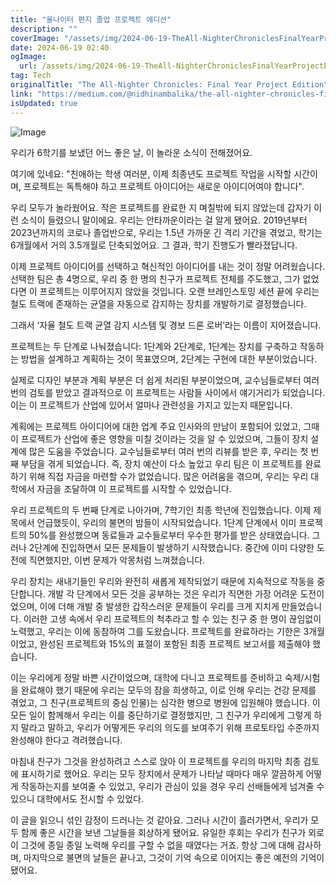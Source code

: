```yaml
---
title: "올나이터 편지 졸업 프로젝트 에디션"
description: ""
coverImage: "/assets/img/2024-06-19-TheAll-NighterChroniclesFinalYearProjectEdition_0.png"
date: 2024-06-19 02:40
ogImage:
  url: /assets/img/2024-06-19-TheAll-NighterChroniclesFinalYearProjectEdition_0.png
tag: Tech
originalTitle: "The All-Nighter Chronicles: Final Year Project Edition"
link: "https://medium.com/@nidhinambalika/the-all-nighter-chronicles-final-year-project-edition-1b452ebaff15"
isUpdated: true
---
```


![Image](/assets/img/2024-06-19-TheAll-NighterChroniclesFinalYearProjectEdition_0.png)

우리가 6학기를 보냈던 어느 좋은 날, 이 놀라운 소식이 전해졌어요.

여기에 있네요: "친애하는 학생 여러분, 이제 최종년도 프로젝트 작업을 시작할 시간이며, 프로젝트는 독특해야 하고 프로젝트 아이디어는 새로운 아이디어여야 합니다".

우리 모두가 놀라웠어요. 작은 프로젝트를 완료한 지 며칠밖에 되지 않았는데 갑자기 이런 소식이 들렸으니 말이에요. 우리는 안타까운이라는 걸 알게 됐어요. 2019년부터 2023년까지의 코로나 졸업반으로, 우리는 1.5년 가까운 긴 격리 기간을 겪었고, 학기는 6개월에서 거의 3.5개월로 단축되었어요. 그 결과, 학기 진행도가 빨라졌답니다.

<!-- cozy-coder - 수평 -->

<ins class="adsbygoogle"
     style="display:block"
     data-ad-client="ca-pub-4877378276818686"
     data-ad-slot="1107185301"
     data-ad-format="auto"
     data-full-width-responsive="true"></ins>

<script>
     (adsbygoogle = window.adsbygoogle || []).push({});
</script>

이제 프로젝트 아이디어를 선택하고 혁신적인 아이디어를 내는 것이 정말 어려웠습니다. 선택한 팀은 총 4명으로, 우리 중 한 명의 친구가 프로젝트 전체를 주도했고, 그가 없었다면 이 프로젝트는 이루어지지 않았을 것입니다.
오랜 브레인스토밍 세션 끝에 우리는 철도 트랙에 존재하는 균열을 자동으로 감지하는 장치를 개발하기로 결정했습니다.

그래서 ‘자율 철도 트랙 균열 감지 시스템 및 경보 드론 로버’라는 이름이 지어졌습니다.

프로젝트는 두 단계로 나눠졌습니다: 1단계와 2단계로, 1단계는 장치를 구축하고 작동하는 방법을 설계하고 계획하는 것이 목표였으며, 2단계는 구현에 대한 부분이었습니다.

실제로 디자인 부분과 계획 부분은 더 쉽게 처리된 부분이었으며, 교수님들로부터 여러 번의 검토를 받았고 결과적으로 이 프로젝트는 사람들 사이에서 얘기거리가 되었습니다. 이는 이 프로젝트가 산업에 있어서 얼마나 관련성을 가지고 있는지 때문입니다.

<!-- cozy-coder - 수평 -->

<ins class="adsbygoogle"
     style="display:block"
     data-ad-client="ca-pub-4877378276818686"
     data-ad-slot="1107185301"
     data-ad-format="auto"
     data-full-width-responsive="true"></ins>

<script>
     (adsbygoogle = window.adsbygoogle || []).push({});
</script>

계획에는 프로젝트 아이디어에 대한 업계 주요 인사와의 만남이 포함되어 있었고, 그때 이 프로젝트가 산업에 좋은 영향을 미칠 것이라는 것을 알 수 있었으며, 그들이 장치 설계에 많은 도움을 주었습니다. 교수님들로부터 여러 번의 리뷰를 받은 후, 우리는 첫 번째 부담을 겪게 되었습니다. 즉, 장치 예산이 다소 높았고 우리 팀은 이 프로젝트를 완료하기 위해 직접 자금을 마련할 수가 없었습니다. 많은 어려움을 겪으며, 우리는 우리 대학에서 자금을 조달하여 이 프로젝트를 시작할 수 있었습니다.

우리 프로젝트의 두 번째 단계로 나아가며, 7학기인 최종 학년에 진입했습니다. 이제 제목에서 언급했듯이, 우리의 불면의 밤들이 시작되었습니다. 1단계 단계에서 이미 프로젝트의 50%를 완성했으며 동료들과 교수들로부터 우수한 평가를 받은 상태였습니다. 그러나 2단계에 진입하면서 모든 문제들이 발생하기 시작했습니다. 중간에 이미 다양한 도전에 직면했지만, 이번 문제가 악몽처럼 느껴졌습니다.

우리 장치는 새내기들인 우리와 완전히 새롭게 제작되었기 때문에 지속적으로 작동을 중단합니다. 개발 각 단계에서 모든 것을 공부하는 것은 우리가 직면한 가장 어려운 도전이었으며, 이에 더해 개발 중 발생한 갑작스러운 문제들이 우리를 크게 지치게 만들었습니다. 이러한 고생 속에서 우리 프로젝트의 척추라고 할 수 있는 친구 중 한 명이 끊임없이 노력했고, 우리는 이에 동참하여 그를 도왔습니다. 프로젝트를 완료하라는 기한은 3개월이었고, 완성된 프로젝트와 15%의 표절이 포함된 최종 프로젝트 보고서를 제출해야 했습니다.

이는 우리에게 정말 바쁜 시간이었으며, 대학에 다니고 프로젝트를 준비하고 숙제/시험을 완료해야 했기 때문에 우리는 모두의 잠을 희생하고, 이로 인해 우리는 건강 문제를 겪었고, 그 친구(프로젝트의 중심 인물)는 심각한 병으로 병원에 입원해야 했습니다. 이 모든 일이 함께해서 우리는 이를 중단하기로 결정했지만, 그 친구가 우리에게 그렇게 하지 말라고 말하고, 우리가 어떻게든 우리의 의도를 보여주기 위해 프로토타입 수준까지 완성해야 한다고 격려했습니다.

<!-- cozy-coder - 수평 -->

<ins class="adsbygoogle"
     style="display:block"
     data-ad-client="ca-pub-4877378276818686"
     data-ad-slot="1107185301"
     data-ad-format="auto"
     data-full-width-responsive="true"></ins>

<script>
     (adsbygoogle = window.adsbygoogle || []).push({});
</script>

마침내 친구가 그것을 완성하려고 스스로 앉아 이 프로젝트를 우리의 마지막 최종 검토에 표시하기로 했어요. 우리는 모두 장치에서 문제가 나타날 때마다 매우 깔끔하게 어떻게 작동하는지를 보여줄 수 있었고, 우리가 관심이 있을 경우 우리 선배들에게 넘겨줄 수 있으니 대학에서도 전시할 수 있었다.

이 글을 읽으니 섞인 감정이 드러나는 것 같아요. 그러나 시간이 흘러가면서, 우리가 모두 함께 좋은 시간을 보낸 그날들을 회상하게 됐어요. 유일한 후회는 우리가 친구가 외로이 그것에 종일 종일 노력해 우리를 구할 수 없을 때였다는 거죠. 항상 그에 대해 감사하며, 마지막으로 불면의 날들은 끝나고, 그것이 기억 속으로 이어지는 좋은 예전의 기억이 됐어요.
